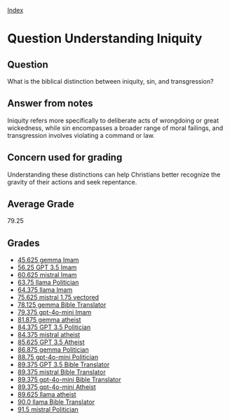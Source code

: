 
[Index](../../index.md)
# Question Understanding Iniquity
## Question
What is the biblical distinction between iniquity, sin, and transgression?

## Answer from notes
Iniquity refers more specifically to deliberate acts of wrongdoing or great wickedness, while sin encompasses a broader range of moral failings, and transgression involves violating a command or law.

## Concern used for grading
Understanding these distinctions can help Christians better recognize the gravity of their actions and seek repentance.

## Average Grade
79.25

## Grades
 * [45.625 gemma Imam](../answers/gemma_Imam/Understanding_Iniquity.md)
 * [56.25 GPT 3.5 Imam](../answers/GPT_3.5_Imam/Understanding_Iniquity.md)
 * [60.625 mistral Imam](../answers/mistral_Imam/Understanding_Iniquity.md)
 * [63.75 llama Politician](../answers/llama_Politician/Understanding_Iniquity.md)
 * [64.375 llama Imam](../answers/llama_Imam/Understanding_Iniquity.md)
 * [75.625 mistral 1.75 vectored](../answers/mistral_1.75_vectored/Understanding_Iniquity.md)
 * [78.125 gemma Bible Translator](../answers/gemma_Bible_Translator/Understanding_Iniquity.md)
 * [79.375 gpt-4o-mini Imam](../answers/gpt-4o-mini_Imam/Understanding_Iniquity.md)
 * [81.875 gemma atheist](../answers/gemma_atheist/Understanding_Iniquity.md)
 * [84.375 GPT 3.5 Politician](../answers/GPT_3.5_Politician/Understanding_Iniquity.md)
 * [84.375 mistral atheist](../answers/mistral_atheist/Understanding_Iniquity.md)
 * [85.625 GPT 3.5 Atheist](../answers/GPT_3.5_Atheist/Understanding_Iniquity.md)
 * [86.875 gemma Politician](../answers/gemma_Politician/Understanding_Iniquity.md)
 * [88.75 gpt-4o-mini Politician](../answers/gpt-4o-mini_Politician/Understanding_Iniquity.md)
 * [89.375 GPT 3.5 Bible Translator](../answers/GPT_3.5_Bible_Translator/Understanding_Iniquity.md)
 * [89.375 mistral Bible Translator](../answers/mistral_Bible_Translator/Understanding_Iniquity.md)
 * [89.375 gpt-4o-mini Bible Translator](../answers/gpt-4o-mini_Bible_Translator/Understanding_Iniquity.md)
 * [89.375 gpt-4o-mini Atheist](../answers/gpt-4o-mini_Atheist/Understanding_Iniquity.md)
 * [89.625 llama atheist](../answers/llama_atheist/Understanding_Iniquity.md)
 * [90.0 llama Bible Translator](../answers/llama_Bible_Translator/Understanding_Iniquity.md)
 * [91.5 mistral Politician](../answers/mistral_Politician/Understanding_Iniquity.md)
